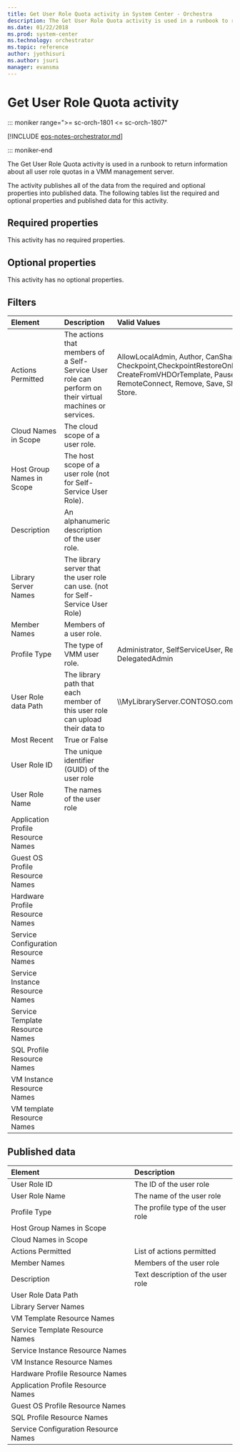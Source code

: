 ```yaml
---
title: Get User Role Quota activity in System Center - Orchestra
description: The Get User Role Quota activity is used in a runbook to return information about all user role quotas in a VMM management server.
ms.date: 01/22/2018
ms.prod: system-center
ms.technology: orchestrator
ms.topic: reference
author: jyothisuri
ms.author: jsuri
manager: evansma
---
```


# Get User Role Quota activity

::: moniker range=">= sc-orch-1801 <= sc-orch-1807"

[!INCLUDE [eos-notes-orchestrator.md](../includes/eos-notes-orchestrator.md)]

::: moniker-end

The Get User Role Quota activity is used in a runbook to return information about all user role quotas in a VMM management server.

The activity publishes all of the data from the required and optional properties into published data. The following tables list the required and optional properties and published data for this activity.

## Required properties

This activity has no required properties.

## Optional properties

This activity has no optional properties.

## Filters

| Element   | Description   | Valid Values   |
|:---|:---|:---|
| Actions Permitted   | The actions that members of a Self-Service User role can perform on their virtual machines or services. | AllowLocalAdmin, Author, CanShare, CanReceive, Checkpoint,CheckpointRestoreOnly, Create, CreateFromVHDOrTemplate, PauseAndResume, RemoteConnect, Remove, Save, Shutdown, Start, Stop, Store. |
| Cloud Names in Scope   | The cloud scope of a user role.   |   |
| Host Group Names in Scope   | The host scope of a user role (not for Self-Service User Role).   |   |
| Description   | An alphanumeric description of the user role.   |   |
| Library Server Names   | The library server that the user role can use. (not for Self-Service User Role)   |   |
| Member Names   | Members of a user role.   |   |
| Profile Type   | The type of VMM user role.   | Administrator, SelfServiceUser, ReadOnlyAdmin, DelegatedAdmin   |
| User Role data Path   | The library path that each member of this user role can upload their data to   | \\\\MyLibraryServer.CONTOSO.com\\OneUserRoleVMMLibrary   |
| Most Recent   | True or False   |   |
| User Role ID   | The unique identifier (GUID) of the user role   |   |
| User Role Name   | The names of the user role   |   |
| Application Profile Resource Names   |   |   |
| Guest OS Profile Resource Names   |   |   |
| Hardware Profile Resource Names   |   |   |
| Service Configuration Resource Names |   |   |
| Service Instance Resource Names   |   |   |
| Service Template Resource Names   |   |   |
| SQL Profile Resource Names   |   |   |
| VM Instance Resource Names   |   |   |
| VM template Resource Names   |   |   |

## Published data

| Element   | Description    |
|:---|:---|
| User Role ID   | The ID of the user role   |   
| User Role Name   | The name of the user role   |   
| Profile Type   | The profile type of the user role |   
| Host Group Names in Scope   |   |   
| Cloud Names in Scope   |   |   
| Actions Permitted   | List of actions permitted   |   
| Member Names   | Members of the user role   |   
| Description   | Text description of the user role |   
| User Role Data Path   |   |   
| Library Server Names   |   |   
| VM Template Resource Names   |   |   
| Service Template Resource Names   |   |   
| Service Instance Resource Names   |   |   
| VM Instance Resource Names   |   |   
| Hardware Profile Resource Names   |   |   
| Application Profile Resource Names   |   |   
| Guest OS Profile Resource Names   |   |   
| SQL Profile Resource Names   |   |   
| Service Configuration Resource Names |   |   
